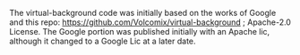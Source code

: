 The virtual-background code was initially based on the works of Google and this repo: https://github.com/Volcomix/virtual-background ; Apache-2.0 License. The Google portion was published initially with an Apache lic, although it changed to a Google Lic at a later date.